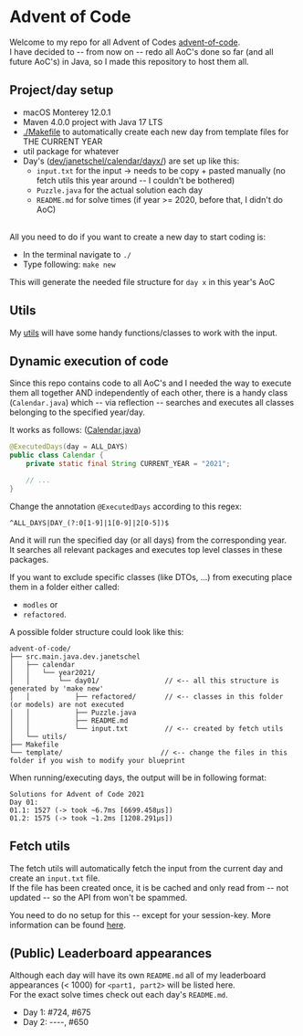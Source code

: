 # Advent of Code 
Welcome to my repo for all Advent of Codes [advent-of-code](https://adventofcode.com/).  
I have decided to -- from now on -- redo all AoC's done so far (and all future AoC's) in Java, so I made this repository to host them all.

## Project/day setup
- macOS Monterey 12.0.1
- Maven 4.0.0 project with Java 17 LTS
- [./Makefile](https://github.com/janetschel/advent-of-code/blob/main/Makefile) to automatically create each new day from template files for THE CURRENT YEAR
- util package for whatever
- Day's ([dev/janetschel/calendar/dayx/](https://github.com/janetschel/advent-of-code/tree/main/src/main/java/dev/janetschel/calendar)) are set up like this:
  - `input.txt` for the input → needs to be copy + pasted manually (no fetch utils this year around -- I couldn't be bothered)
  - `Puzzle.java` for the actual solution each day
  - `README.md` for solve times (if year >= 2020, before that, I didn't do AoC)

<br/>
All you need to do if you want to create a new day to start coding is: 

- In the terminal navigate to `./`
- Type following: `make new`

This will generate the needed file structure for `day x` in this year's AoC

## Utils
My [utils](https://github.com/janetschel/advent-of-code/tree/main/src/main/java/dev/janetschel/utils) will have some handy functions/classes to work with the input.  

## Dynamic execution of code

Since this repo contains code to all AoC's and I needed the way to execute them all together AND independently of each other, there is a handy class (`Calendar.java`) which -- via reflection -- searches and executes all classes belonging to the specified year/day.

It works as follows: ([Calendar.java](https://github.com/janetschel/advent-of-code/blob/main/src/main/java/dev/janetschel/Calendar.java))
```java
@ExecutedDays(day = ALL_DAYS)
public class Calendar {
    private static final String CURRENT_YEAR = "2021";

    // ...
}
```

Change the annotation `@ExecutedDays` according to this regex:
```re
^ALL_DAYS|DAY_(?:0[1-9]|1[0-9]|2[0-5])$
```

And it will run the specified day (or all days) from the corresponding year.  
It searches all relevant packages and executes top level classes in these packages.  

If you want to exclude specific classes (like DTOs, ...) from executing place them in a folder either called:
- `modles` or 
- `refactored`.

A possible folder structure could look like this:
```
advent-of-code/
├── src.main.java.dev.janetschel
│   ├── calendar
│   │   └── year2021/
│   │       └── day01/                // <-- all this structure is generated by 'make new'
│   │           ├── refactored/       // <-- classes in this folder (or models) are not executed
│   │           ├── Puzzle.java
│   │           ├── README.md
│   │           └── input.txt         // <-- created by fetch utils
│   └── utils/
├── Makefile 
└── template/                        // <-- change the files in this folder if you wish to modify your blueprint
```

When running/executing days, the output will be in following format:
```
Solutions for Advent of Code 2021
Day 01:
01.1: 1527 (-> took ~6.7ms [6699.458µs])
01.2: 1575 (-> took ~1.2ms [1208.291µs])
```

## Fetch utils

The fetch utils will automatically fetch the input from the current day and create an `input.txt` file.  
If the file has been created once, it is be cached and only read from -- not updated -- so the API from won't be spammed.

You need to do no setup for this -- except for your session-key. More information can be found [here](https://github.com/janetschel/advent-of-code/tree/main/src/main/resources).


## (Public) Leaderboard appearances
Although each day will have its own `README.md` all of my leaderboard appearances (< 1000) for `<part1, part2>` will be listed here.  
For the exact solve times check out each day's `README.md`. 

- Day 1: #724, #675
- Day 2: ----, #650

